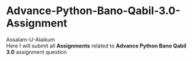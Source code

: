 # Advance-Python-Bano-Qabil-3.0-Assignment
Assalam-U-Alaikum
<br>Here I will submit all <b>Assignments</b> related to <b>Advance Python Bano Qabil 3.0</b> assignment question
